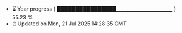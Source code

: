 - ⏳ Year progress { ████████████████▁▁▁▁▁▁▁▁▁▁▁▁▁▁ } 55.23 %
- ⏰ Updated on Mon, 21 Jul 2025 14:28:35 GMT


